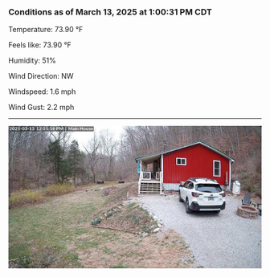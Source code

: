 ### Conditions as of March 13, 2025 at 1:00:31 PM CDT 

Temperature: 73.90 &deg;F

Feels like: 73.90 &deg;F

Humidity: 51%

Wind Direction: NW

Windspeed: 1.6 mph

Wind Gust: 2.2 mph

---

<img src="./images/latest.jpeg"/>

